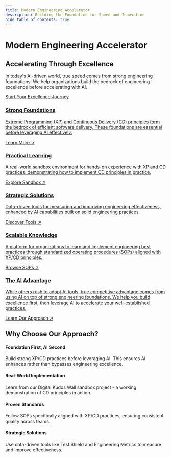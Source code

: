 ```yaml
---
title: Modern Engineering Accelerator
description: Building the Foundation for Speed and Innovation
hide_table_of_contents: true
---
```


# Modern Engineering Accelerator

## Accelerating Through Excellence

In today's AI-driven world, true speed comes from strong engineering foundations. We help organizations build the bedrock of engineering excellence before accelerating with AI.

<div class="cta-container">
<a href="/docs/foundation/introduction" class="button button--primary button--lg">Start Your Excellence Journey</a>
</div>

<div class="features-container">
<div class="top-row">
  <a href="/docs/foundation/introduction" class="card-link">
    <div class="feature-card gradient-carnation-pink">
      <h3>Strong Foundations</h3>
      <p>Extreme Programming (XP) and Continuous Delivery (CD) principles form the bedrock of efficient software delivery. These foundations are essential before leveraging AI effectively.</p>
      <div class="learn-more">Learn More ↗</div>
    </div>
  </a>

  <a href="/docs/sandbox/overview" class="card-link">
    <div class="feature-card gradient-cloud-blue">
      <h3>Practical Learning</h3>
      <p>A real-world sandbox environment for hands-on experience with XP and CD practices, demonstrating how to implement CD principles in practice.</p>
      <div class="learn-more">Explore Sandbox ↗</div>
    </div>
  </a>

  <a href="/docs/advanced/test-shield" class="card-link">
    <div class="feature-card gradient-mineral-green">
      <h3>Strategic Solutions</h3>
      <p>Data-driven tools for measuring and improving engineering effectiveness, enhanced by AI capabilities built on solid engineering practices.</p>
      <div class="learn-more">Discover Tools ↗</div>
    </div>
  </a>
</div>

<div class="bottom-row">
  <a href="/docs/foundation/engineering-sops" class="card-link">
    <div class="feature-card gradient-cloud-blue-coral">
      <h3>Scalable Knowledge</h3>
      <p>A platform for organizations to learn and implement engineering best practices through standardized operating procedures (SOPs) aligned with XP/CD principles.</p>
      <div class="learn-more">Browse SOPs ↗</div>
    </div>
  </a>

  <a href="/docs/foundation/introduction" class="card-link">
    <div class="feature-card gradient-mineral-green-coral">
      <h3>The AI Advantage</h3>
      <p>While others rush to adopt AI tools, true competitive advantage comes from using AI on top of strong engineering foundations. We help you build excellence first, then leverage AI to accelerate your well-established practices.</p>
      <div class="learn-more">Learn Our Approach ↗</div>
    </div>
  </a>
</div>
</div>

## Why Choose Our Approach?

<div class="benefits-container">

<div class="benefit-item">
  <h4>Foundation First, AI Second</h4>
  <p>Build strong XP/CD practices before leveraging AI. This ensures AI enhances rather than bypasses engineering excellence.</p>
</div>

<div class="benefit-item">
  <h4>Real-World Implementation</h4>
  <p>Learn from our Digital Kudos Wall sandbox project - a working demonstration of CD principles in action.</p>
</div>

<div class="benefit-item">
  <h4>Proven Standards</h4>
  <p>Follow SOPs specifically aligned with XP/CD practices, ensuring consistent quality across teams.</p>
</div>

<div class="benefit-item">
  <h4>Strategic Solutions</h4>
  <p>Use data-driven tools like Test Shield and Engineering Metrics to measure and improve effectiveness.</p>
</div>

</div>

<!-- ## Your Path to Engineering Excellence

1. **Build Strong Foundations**

   - Master XP and CD principles
   - Implement engineering best practices
   - Establish quality standards

2. **Standardize Excellence**

   - Follow proven SOPs
   - Ensure consistency across teams
   - Maintain high standards at speed

3. **Accelerate with AI**
   - Leverage AI on solid foundations
   - Scale engineering capabilities
   - Move fast without compromising quality -->

<style>
{`
/* Custom title styling - H1 colors now handled in global CSS */

.features-container {
  display: flex;
  flex-direction: column;
  gap: 2rem;
  margin: 3rem 0;
}

.top-row {
  display: grid;
  grid-template-columns: repeat(3, 1fr);
  gap: 2rem;
}

.bottom-row {
  display: grid;
  grid-template-columns: repeat(2, 1fr);
  gap: 2rem;
}

.top-row .card-link,
.bottom-row .card-link {
  height: 100%;
  display: flex;
}

.feature-card {
  padding: 2rem;
  border-radius: 16px;
  background: var(--ifm-card-background-color);
  box-shadow: var(--ifm-global-shadow-lw);
  height: 100%;
  display: flex;
  flex-direction: column;
  transition: transform 0.3s ease, box-shadow 0.3s ease;
  cursor: pointer;
}

.card-link:hover .feature-card {
  transform: translateY(-4px);
  box-shadow: 0 8px 30px rgba(0, 0, 0, 0.15);
}

.feature-card:hover {
  transform: translateY(-4px);
  box-shadow: 0 8px 30px rgba(0, 0, 0, 0.15);
}

/* Carnation Pink Gradient - Pink to Cream */
.gradient-carnation-pink {
  background: linear-gradient(135deg, #ffa3be 0%, #ffb5c7 25%, #ffc7d0 50%, #ffe4d9 75%, #fffdf4 100%) !important;
  color: rgba(255, 255, 255, 0.95);
}

.gradient-carnation-pink h3 {
  color: rgba(255, 255, 255, 0.95);
}

.gradient-carnation-pink p {
  color: rgba(255, 255, 255, 0.85);
}

.gradient-carnation-pink .learn-more {
  color: #ffffff !important;
  font-weight: 700;
}

/* Cloud Blue Gradient - Blue to Cream */
.gradient-cloud-blue {
  background: linear-gradient(135deg, #8fb8f8 0%, #a3c5f9 25%, #b7d2fa 50%, #d4e4fc 75%, #fffdf4 100%) !important;
  color: rgba(255, 255, 255, 0.95);
}

.gradient-cloud-blue h3 {
  color: rgba(255, 255, 255, 0.95);
}

.gradient-cloud-blue p {
  color: rgba(255, 255, 255, 0.85);
}

.gradient-cloud-blue .learn-more {
  color: #ffffff !important;
  font-weight: 700;
}

/* Mineral Green Gradient - Green to Cream */
.gradient-mineral-green {
  background: linear-gradient(135deg, #377d71 0%, #4f9287 25%, #67a79d 50%, #8cc0b4 75%, #fffdf4 100%) !important;
  color: rgba(255, 255, 255, 0.95);
}

.gradient-mineral-green h3 {
  color: rgba(255, 255, 255, 0.95);
}

.gradient-mineral-green p {
  color: rgba(255, 255, 255, 0.85);
}

.gradient-mineral-green .learn-more {
  color: #ffffff !important;
  font-weight: 700;
}

/* Cloud Blue to Coral Gradient - Scalable Knowledge */
.gradient-cloud-blue-coral {
  background: linear-gradient(135deg, #8fb8f8 0%, #a3c5f9 25%, #ff8c6a 75%, #fe6a3a 100%) !important;
  color: rgba(255, 255, 255, 0.95);
}

.gradient-cloud-blue-coral h3 {
  color: rgba(255, 255, 255, 0.95);
}

.gradient-cloud-blue-coral p {
  color: rgba(255, 255, 255, 0.85);
}

.gradient-cloud-blue-coral .learn-more {
  color: #ffffff !important;
  font-weight: 700;
}

/* Mineral Green to Coral Gradient - The AI Advantage */
.gradient-mineral-green-coral {
  background: linear-gradient(135deg, #377d71 0%, #4f9287 25%, #ff8c6a 75%, #fe6a3a 100%) !important;
  color: rgba(255, 255, 255, 0.95);
}

.gradient-mineral-green-coral h3 {
  color: rgba(255, 255, 255, 0.95);
}

.gradient-mineral-green-coral p {
  color: rgba(255, 255, 255, 0.85);
}

.gradient-mineral-green-coral .learn-more {
  color: #ffffff !important;
  font-weight: 700;
}

.highlight-card {
  background: linear-gradient(to bottom right, var(--ifm-color-primary-lightest), var(--ifm-color-primary-light));
  color: var(--ifm-color-emphasis-900);
}

.highlight-card .learn-more {
  color: var(--ifm-color-emphasis-900);
}

/* Make cards responsive on smaller screens */
@media (max-width: 996px) {
  .top-row,
  .bottom-row {
    grid-template-columns: 1fr;
  }

  .top-row .card-link,
  .bottom-row .card-link {
    width: 100%;
  }
}

.benefits-container {
  display: grid;
  grid-template-columns: repeat(auto-fit, minmax(250px, 1fr));
  gap: 1.5rem;
  margin: 2rem 0;
}

.benefit-item {
  padding: 1.5rem;
  border-radius: 16px;
  background: rgba(255, 255, 255, 0.8);
  border: 1px solid rgba(34, 66, 66, 0.1);
  box-shadow: 0 2px 12px rgba(34, 66, 66, 0.08);
}

/* Dark theme styling for benefit items */
[data-theme="dark"] .benefit-item {
  background: rgba(26, 53, 53, 0.6);
  border: 1px solid rgba(34, 66, 66, 0.3);
  box-shadow: 0 2px 12px rgba(7, 13, 13, 0.4);
}

.cta-container {
  text-align: center;
  margin: 3rem 0;
}

.cta-container p {
  margin: 0;
}

.card-link {
  text-decoration: none;
  color: inherit;
  display: block;
  height: 100%;
}

.card-link:hover {
  text-decoration: none;
  color: inherit;
}

.learn-more {
  display: inline-block;
  margin-top: auto;
  padding-top: 1rem;
  font-weight: 600;
  pointer-events: none;
}
`}
</style>
